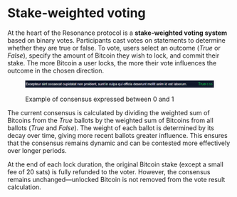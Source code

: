 # Stake-weighted voting

At the heart of the Resonance protocol is a **stake-weighted voting system** based on binary votes. Participants cast votes on statements to determine whether they are true or false. To vote, users select an outcome (_True_ or _False_), specify the amount of Bitcoin they wish to lock, and commit their stake. The more Bitcoin a user locks, the more their vote influences the outcome in the chosen direction.

<figure><img src="../.gitbook/assets/image (2).png" alt=""><figcaption><p>Example of consensus expressed between 0 and 1</p></figcaption></figure>

The current consensus is calculated by dividing the weighted sum of Bitcoins from the _True_ ballots by the weighted sum of Bitcoins from all ballots (_True_ and _False_). The weight of each ballot is determined by its decay over time, giving more recent ballots greater influence. This ensures that the consensus remains dynamic and can be contested more effectively over longer periods.

At the end of each lock duration, the original Bitcoin stake (except a small fee of 20 sats) is fully refunded to the voter. However, the consensus remains unchanged—unlocked Bitcoin is not removed from the vote result calculation.
